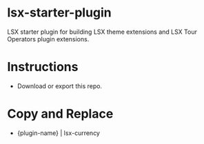 # lsx-starter-plugin
LSX starter plugin for building LSX theme extensions and LSX Tour Operators plugin extensions.

# Instructions

 * Download or export this repo.


# Copy and Replace

 * {plugin-name}	|	lsx-currency
